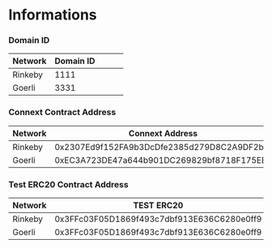 # Informations

### Domain ID

| Network | Domain ID |   |   |   |
| ------- | --------- | - | - | - |
| Rinkeby | 1111      |   |   |   |
| Goerli  | 3331      |   |   |   |

### Connext Contract Address

| Network | Connext Address                            |   |
| ------- | ------------------------------------------ | - |
| Rinkeby | 0x2307Ed9f152FA9b3DcDfe2385d279D8C2A9DF2b0 |   |
| Goerli  | 0xEC3A723DE47a644b901DC269829bf8718F175EBF |   |

### Test ERC20 Contract Address

| Network | TEST ERC20                                 |   |
| ------- | ------------------------------------------ | - |
| Rinkeby | 0x3FFc03F05D1869f493c7dbf913E636C6280e0ff9 |   |
| Goerli  | 0x3FFc03F05D1869f493c7dbf913E636C6280e0ff9 |   |
